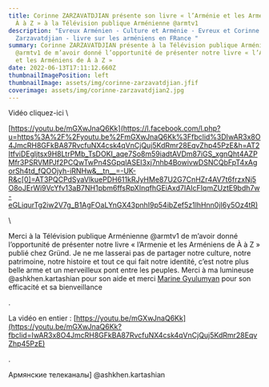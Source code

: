 ```yaml
---
title: Corinne ZARZAVATDJIAN présente son livre « l’Arménie et les Arméniens de
  À à Z » à la Télévision publique Arménienne @armtv1
description: "Evreux Arménien - Culture et Arménie - Evreux et Corinne
  Zarzavatdjian - livre sur les arméniens en FRance "
summary: Corinne ZARZAVATDJIAN présente à la Télévision publique Arménienne
  @armtv1 de m’avoir donné l’opportunité de présenter notre livre « l’Armenie
  et les Arméniens de À à Z »
date: 2022-06-13T17:11:12.660Z
thumbnailImagePosition: left
thumbnailImage: assets/img/corinne-zarzavatdjian.jfif
coverimage: assets/img/corinne-zarzavatdjian2.jpg
---
```

Vidéo cliquez-ici \
<!--StartFragment-->

 [https://youtu.be/mGXwJnaQ6Kk](https://l.facebook.com/l.php?u=https%3A%2F%2Fyoutu.be%2FmGXwJnaQ6Kk%3Ffbclid%3DIwAR3x8O4JmcRH8GFkBA87RvcfuNX4csk4qVnCjQuj5KdRmr28EqvZhp45PzE&h=AT2ItfviDEgljtsx9H8LtrPMb_TsDOKI_aqe7So8m59iadtAVDm87iGS_xgnQht4AZPMfr3PSRVMPJf2PCQwTwPn4SGpqlASEI3xj7nhb4BowivwDSNCQbFpT4xAgorSh4td_fQOOjyh-iRNHw&__tn__=-UK-R&c[0]=AT3PQCPdSyaVlkuePDH611kRJyHMe87U2G7CnHZr4AV7t6frzxNj5O8oJErWi9VcYfv13aB7NH1pbm6ffsRpXInqfhGEiAxd7IAIcFIqmZUztE9bdh7w-eGLiqurTg2iw2V7g_B1AgFOaLYnGX43pnhI9p54ibZef5z1lhHnn0jI6y5Oz4tR)

<!--EndFragment-->\
<!--StartFragment-->

Merci à la Télévision publique Arménienne @armtv1 de m’avoir donné l’opportunité de présenter notre livre « l’Armenie et les Arméniens de À à Z » publié chez Gründ. Je ne me lasserai pas de partager notre culture, notre patrimoine, notre histoire et tout ce qui fait notre identité, c’est notre plus belle arme et un merveilleux pont entre les peuples. Merci à ma lumineuse @ashkhen.kartashian pour son aide et merci [Marine Gyulumyan](https://www.facebook.com/Gyulumyan?__cft__[0]=AZWzzVN_WEc3VpH4Hq2XPuh_E7r_KWkMugSrLVFt0itJ3b-J0Oxq-tC_d7lNTaYF0FLNuoOFHTCKiqeB6NUHV7zUuI3kMAYYJVFtDqckGb0TPX0jxfuc3vSoZbdYqEVJnFs50fITj20SZ4BZsmPAbk0-mIPc3_3x-DWWnOuGbzeAmg&__tn__=-]K-R) pour son efficacité et sa bienveillance

.

La vidéo en entier : [https://youtu.be/mGXwJnaQ6Kk](https://youtu.be/mGXwJnaQ6Kk?fbclid=IwAR3x8O4JmcRH8GFkBA87RvcfuNX4csk4qVnCjQuj5KdRmr28EqvZhp45PzE)

.

Армянские телеканалы] @ashkhen.kartashian

<!--EndFragment-->